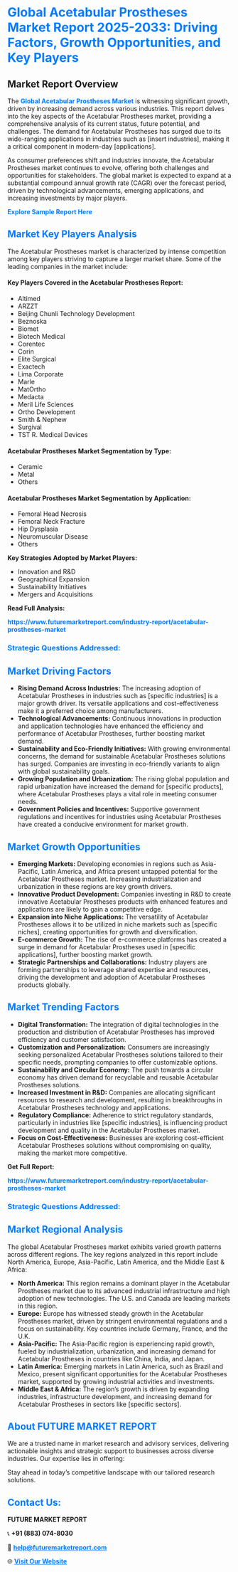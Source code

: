 <h1 style="color: #007BFF;">Global Acetabular Prostheses Market Report 2025-2033: Driving Factors, Growth Opportunities, and Key Players</h1>

<section id="overview">
<h2>Market Report Overview</h2>
<p>The <a href="https://www.futuremarketreport.com/industry-report/acetabular-prostheses-market" style="color: #007BFF; text-decoration: none;"><strong>Global Acetabular Prostheses Market</strong></a> is witnessing significant growth, driven by increasing demand across various industries. This report delves into the key aspects of the Acetabular Prostheses market, providing a comprehensive analysis of its current status, future potential, and challenges. The demand for Acetabular Prostheses has surged due to its wide-ranging applications in industries such as [insert industries], making it a critical component in modern-day [applications].</p>
<p>As consumer preferences shift and industries innovate, the Acetabular Prostheses market continues to evolve, offering both challenges and opportunities for stakeholders. The global market is expected to expand at a substantial compound annual growth rate (CAGR) over the forecast period, driven by technological advancements, emerging applications, and increasing investments by major players.</p>
</section>

<section id="overview">
<p><a href="https://www.futuremarketreport.com/request-sample/reportId=36049" style="color: #007BFF; text-decoration: none;"><strong>Explore Sample Report Here</strong></a></p>
</section>

<section id="key-players">
<h2 style="color: #007BFF;">Market Key Players Analysis</h2>
<p>The Acetabular Prostheses market is characterized by intense competition among key players striving to capture a larger market share. Some of the leading companies in the market include:</p>
<h4>Key Players Covered in the Acetabular Prostheses Report:</h4>
<ul><li>Altimed</li><li>ARZZT</li><li>Beijing Chunli Technology Development</li><li>Beznoska</li><li>Biomet</li><li>Biotech Medical</li><li>Corentec</li><li>Corin</li><li>Elite Surgical</li><li>Exactech</li><li>Lima Corporate</li><li>Marle</li><li>MatOrtho</li><li>Medacta</li><li>Meril Life Sciences</li><li>Ortho Development</li><li>Smith &amp; Nephew</li><li>Surgival</li><li>TST R. Medical Devices</li></ul>
<h4>Acetabular Prostheses Market Segmentation by Type:</h4>
<ul><li>Ceramic</li><li>Metal</li><li>Others</li></ul>

<h4>Acetabular Prostheses Market Segmentation by Application:</h4>
<ul><li>Femoral Head Necrosis</li><li>Femoral Neck Fracture</li><li>Hip Dysplasia</li><li>Neuromuscular Disease</li><li>Others</li></ul>
<p><strong>Key Strategies Adopted by Market Players:</strong></p>
<ul>
<li>Innovation and R&D</li>
<li>Geographical Expansion</li>
<li>Sustainability Initiatives</li>
<li>Mergers and Acquisitions</li>
</ul>
</section>

<section>
<p><strong>Read Full Analysis: </strong></p><a href="https://www.futuremarketreport.com/industry-report/acetabular-prostheses-market" style="color: #007BFF; text-decoration: none;"><strong>https://www.futuremarketreport.com/industry-report/acetabular-prostheses-market</strong></a>
<h3 style="color: #007BFF;">Strategic Questions Addressed:</h3>
</section>

<section id="driving-factors">
<h2 style="color: #007BFF;">Market Driving Factors</h2>
<ul>
<li><strong>Rising Demand Across Industries:</strong> The increasing adoption of Acetabular Prostheses in industries such as [specific industries] is a major growth driver. Its versatile applications and cost-effectiveness make it a preferred choice among manufacturers.</li>
<li><strong>Technological Advancements:</strong> Continuous innovations in production and application technologies have enhanced the efficiency and performance of Acetabular Prostheses, further boosting market demand.</li>
<li><strong>Sustainability and Eco-Friendly Initiatives:</strong> With growing environmental concerns, the demand for sustainable Acetabular Prostheses solutions has surged. Companies are investing in eco-friendly variants to align with global sustainability goals.</li>
<li><strong>Growing Population and Urbanization:</strong> The rising global population and rapid urbanization have increased the demand for [specific products], where Acetabular Prostheses plays a vital role in meeting consumer needs.</li>
<li><strong>Government Policies and Incentives:</strong> Supportive government regulations and incentives for industries using Acetabular Prostheses have created a conducive environment for market growth.</li>
</ul>
</section>

<section id="growth-opportunities">
<h2 style="color: #007BFF;">Market Growth Opportunities</h2>
<ul>
<li><strong>Emerging Markets:</strong> Developing economies in regions such as Asia-Pacific, Latin America, and Africa present untapped potential for the Acetabular Prostheses market. Increasing industrialization and urbanization in these regions are key growth drivers.</li>
<li><strong>Innovative Product Development:</strong> Companies investing in R&D to create innovative Acetabular Prostheses products with enhanced features and applications are likely to gain a competitive edge.</li>
<li><strong>Expansion into Niche Applications:</strong> The versatility of Acetabular Prostheses allows it to be utilized in niche markets such as [specific niches], creating opportunities for growth and diversification.</li>
<li><strong>E-commerce Growth:</strong> The rise of e-commerce platforms has created a surge in demand for Acetabular Prostheses used in [specific applications], further boosting market growth.</li>
<li><strong>Strategic Partnerships and Collaborations:</strong> Industry players are forming partnerships to leverage shared expertise and resources, driving the development and adoption of Acetabular Prostheses products globally.</li>
</ul>
</section>

<section id="trending-factors">
<h2 style="color: #007BFF;">Market Trending Factors</h2>
<ul>
<li><strong>Digital Transformation:</strong> The integration of digital technologies in the production and distribution of Acetabular Prostheses has improved efficiency and customer satisfaction.</li>
<li><strong>Customization and Personalization:</strong> Consumers are increasingly seeking personalized Acetabular Prostheses solutions tailored to their specific needs, prompting companies to offer customizable options.</li>
<li><strong>Sustainability and Circular Economy:</strong> The push towards a circular economy has driven demand for recyclable and reusable Acetabular Prostheses solutions.</li>
<li><strong>Increased Investment in R&D:</strong> Companies are allocating significant resources to research and development, resulting in breakthroughs in Acetabular Prostheses technology and applications.</li>
<li><strong>Regulatory Compliance:</strong> Adherence to strict regulatory standards, particularly in industries like [specific industries], is influencing product development and quality in the Acetabular Prostheses market.</li>
<li><strong>Focus on Cost-Effectiveness:</strong> Businesses are exploring cost-efficient Acetabular Prostheses solutions without compromising on quality, making the market more competitive.</li>
</ul>
</section>

<section>
<p><strong>Get Full Report: </strong></p><a href="https://www.futuremarketreport.com/industry-report/acetabular-prostheses-market" style="color: #007BFF; text-decoration: none;"><strong>https://www.futuremarketreport.com/industry-report/acetabular-prostheses-market</strong></a>
<h3 style="color: #007BFF;">Strategic Questions Addressed:</h3>
</section>


<section id="regional-analysis">
<h2 style="color: #007BFF;">Market Regional Analysis</h2>
<p>The global Acetabular Prostheses market exhibits varied growth patterns across different regions. The key regions analyzed in this report include North America, Europe, Asia-Pacific, Latin America, and the Middle East & Africa:</p>
<ul>
<li><strong>North America:</strong> This region remains a dominant player in the Acetabular Prostheses market due to its advanced industrial infrastructure and high adoption of new technologies. The U.S. and Canada are leading markets in this region.</li>
<li><strong>Europe:</strong> Europe has witnessed steady growth in the Acetabular Prostheses market, driven by stringent environmental regulations and a focus on sustainability. Key countries include Germany, France, and the U.K.</li>
<li><strong>Asia-Pacific:</strong> The Asia-Pacific region is experiencing rapid growth, fueled by industrialization, urbanization, and increasing demand for Acetabular Prostheses in countries like China, India, and Japan.</li>
<li><strong>Latin America:</strong> Emerging markets in Latin America, such as Brazil and Mexico, present significant opportunities for the Acetabular Prostheses market, supported by growing industrial activities and investments.</li>
<li><strong>Middle East & Africa:</strong> The region’s growth is driven by expanding industries, infrastructure development, and increasing demand for Acetabular Prostheses in sectors like [specific sectors].</li>
</ul>
</section>

<footer>
<h2 style="color: #007BFF;">About FUTURE MARKET REPORT</h2>
<p>We are a trusted name in market research and advisory services, delivering actionable insights and strategic support to businesses across diverse industries. Our expertise lies in offering:</p>

<p>Stay ahead in today’s competitive landscape with our tailored research solutions.</p>

<h2 style="color: #007BFF;">Contact Us:</h2>
<p><strong>FUTURE MARKET REPORT</strong></p>
<p>📞 <strong>+91 (883) 074-8030</strong></p>
<p>📧 <strong><a href="mailto:help@futuremarketreport.com" style="color: #007BFF;">help@futuremarketreport.com</a></strong></p>
<p>🌐 <strong><a href="https://www.futuremarketreport.com/" style="color: #007BFF;">Visit Our Website</a></strong></p>
</footer>